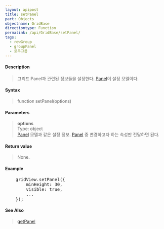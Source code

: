 ```yaml
---
layout: apipost
title: setPanel
part: Objects
objectname: GridBase
directiontype: Function
permalink: /api/GridBase/setPanel/
tags:
  - rowGroup
  - groupPanel
  - 로우그룹
---
```



#### Description

> 그리드 Panel과 관련된 정보들을 설정한다. [Panel](/api/types/Panel/)이 설정 모델이다.

#### Syntax

> function setPanel(options)

#### Parameters

> **options**  
> Type: object  
> [Panel](/api/types/Panel/) 모델과 같은 설정 정보. [Panel](/api/types/Panel/) 중 변경하고자 하는 속성만 전달하면 된다.    

#### Return value

> None.

#### Example

<pre class="prettyprint">
    gridView.setPanel({
        minHeight: 30,
        visible: true,
        ...
    });
</pre>

#### See Also
> [getPanel](/api/GridBase/getPanel)